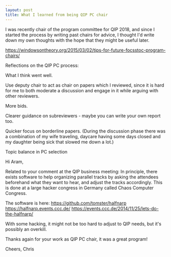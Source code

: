 ```yaml
---
layout: post
title: What I learned from being QIP PC chair
---
```


I was recently chair of the program committee for QIP 2018, and since
I started the process by writing past chairs for advice, I thought I'd
write down my own thoughts with the hope that they might be useful
later.

https://windowsontheory.org/2015/03/02/tips-for-future-focsstoc-program-chairs/


Reflections on the QIP PC process:

What I think went well.

Use deputy chair to act as chair on papers which I reviewed, since it is hard for me to both moderate a discussion and engage in it while arguing with other reviewers.

More bids.

Clearer guidance on subreviewers - maybe you can write your own report too.

Quicker focus on borderline papers.  (During the discussion phase there was a combination of my wife traveling, daycare having some days closed and my daughter being sick that slowed me down a lot.)

Topic balance in PC selection


Hi Aram,

Related to your comment at the QIP business meeting: In principle, there
exists software to help organizing parallel tracks by asking the
attendees beforehand what they want to hear, and adjust the tracks
accordingly. This is done at a large hacker congress in Germany called
Chaos Computer Congress.

The software is here:
https://github.com/tomster/halfnarp
https://halfnarp.events.ccc.de/
https://events.ccc.de/2014/11/25/lets-do-the-halfnarp/

With some hacking, it might not be too hard to adjust to QIP needs, but
it's possibly an overkill.

Thanks again for your work as QIP PC chair, it was a great program!

Cheers,
Chris
